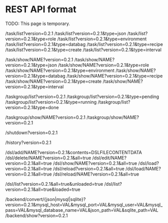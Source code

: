 # REST API format

TODO: This page is temporary.

/task/list?version=0.2.1
/task/list?version=0.2.1&type=json
/task/list?version=0.2.1&type=role
/task/list?version=0.2.1&type=environment
/task/list?version=0.2.1&type=databag
/task/list?version=0.2.1&type=recipe
/task/list?version=0.2.1&type=create
/task/list?version=0.2.1&type=interval

/task/show/NAME?version=0.2.1
/task/show/NAME?version=0.2.1&type=json
/task/show/NAME?version=0.2.1&type=role
/task/show/NAME?version=0.2.1&type=environment
/task/show/NAME?version=0.2.1&type=databag
/task/show/NAME?version=0.2.1&type=recipe
/task/show/NAME?version=0.2.1&type=create
/task/show/NAME?version=0.2.1&type=interval

/taskgroup/list?version=0.2.1
/taskgroup/list?version=0.2.1&type=pending
/taskgroup/list?version=0.2.1&type=running
/taskgroup/list?version=0.2.1&type=done

/taskgroup/show/NAME?version=0.2.1
/taskgroup/show/NAME?version=0.2.1


/shutdown?version=0.2.1

/history?version=0.2.1

/dsl/add/NAME?version=0.2.1&contents=DSLFILECONTENTDATA
/dsl/delete/NAME?version=0.2.1&all=true
/dsl/edit/NAME?version=0.2.1&all=true
/dsl/show/NAME?version=0.2.1&all=true
/dsl/load?version=0.2.1&all=true
/dsl/reload?version=0.2.1&all=true
/dsl/load/NAME?version=0.2.1&all=true
/dsl/reload/NAME?version=0.2.1&all=true

/dsl/list?version=0.2.1&all=true&unloaded=true
/dsl/list?version=0.2.1&all=true&loaded=true


/backend/convert/{json|mysql|sqlite}?version=0.2.1&mysql_host=VAL&mysql_port=VAL&mysql_user=VAL&mysql_pass=VAL&mysql_database_name=VAL&json_path=VAL&sqlite_path=VAL
/backend/show?version=0.2.1




